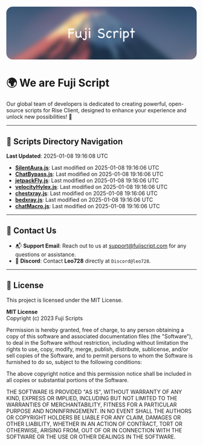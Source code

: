 ![Banner](.github/b.webp)

# 🌍 **We are Fuji Script**

Our global team of developers is dedicated to creating powerful, open-source scripts for Rise Client, designed to enhance your experience and unlock new possibilities! 🌟

---
<!-- SCRIPTS_NAVIGATION_START -->
## 📂 **Scripts Directory Navigation**

**Last Updated**: 2025-01-08 19:16:08 UTC

- **[SilentAura.js](scripts/SilentAura.js)**: Last modified on 2025-01-08 19:16:06 UTC
- **[ChatBypass.js](scripts/ChatBypass.js)**: Last modified on 2025-01-08 19:16:06 UTC
- **[jetpackFly.js](scripts/jetpackFly.js)**: Last modified on 2025-01-08 19:16:06 UTC
- **[velocityHylex.js](scripts/velocityHylex.js)**: Last modified on 2025-01-08 19:16:06 UTC
- **[chestxray.js](scripts/chestxray.js)**: Last modified on 2025-01-08 19:16:06 UTC
- **[bedxray.js](scripts/bedxray.js)**: Last modified on 2025-01-08 19:16:06 UTC
- **[chatMacro.js](scripts/chatMacro.js)**: Last modified on 2025-01-08 19:16:06 UTC

<!-- SCRIPTS_NAVIGATION_END -->

---

## 💬 **Contact Us**  
- 📬 **Support Email**: Reach out to us at [support@fujiscript.com](mailto:support@fujiscript.com) for any questions or assistance.  
- 💬 **Discord**: Contact **Leo728** directly at `Discord@leo728`.

---

## 📜 **License**

This project is licensed under the MIT License.  

**MIT License**  
Copyright (c) 2023 Fuji Scripts  

Permission is hereby granted, free of charge, to any person obtaining a copy of this software and associated documentation files (the "Software"), to deal in the Software without restriction, including without limitation the rights to use, copy, modify, merge, publish, distribute, sublicense, and/or sell copies of the Software, and to permit persons to whom the Software is furnished to do so, subject to the following conditions:  

The above copyright notice and this permission notice shall be included in all copies or substantial portions of the Software.  

THE SOFTWARE IS PROVIDED "AS IS", WITHOUT WARRANTY OF ANY KIND, EXPRESS OR IMPLIED, INCLUDING BUT NOT LIMITED TO THE WARRANTIES OF MERCHANTABILITY, FITNESS FOR A PARTICULAR PURPOSE AND NONINFRINGEMENT. IN NO EVENT SHALL THE AUTHORS OR COPYRIGHT HOLDERS BE LIABLE FOR ANY CLAIM, DAMAGES OR OTHER LIABILITY, WHETHER IN AN ACTION OF CONTRACT, TORT OR OTHERWISE, ARISING FROM, OUT OF OR IN CONNECTION WITH THE SOFTWARE OR THE USE OR OTHER DEALINGS IN THE SOFTWARE.  
